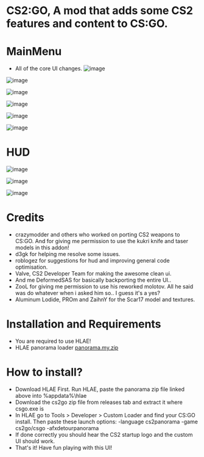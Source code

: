 
# CS2:GO, A mod that adds some CS2 features and content to CS:GO.

# MainMenu
- All of the core UI changes.
![image](https://github.com/user-attachments/assets/2fa96441-985f-42ae-9e0d-7c4ee86adbfa)

![image](https://github.com/user-attachments/assets/14b11c50-e829-421e-a166-ea2ad2503dfe)

![image](https://github.com/user-attachments/assets/b7315c10-dcb2-41a9-8a99-84174424f2e5)

![image](https://github.com/user-attachments/assets/2fd70ece-3331-4da6-ac43-c7394ed8d159)

![image](https://github.com/user-attachments/assets/82708236-5446-439d-a7d2-ad2fa2fcc45b)

![image](https://github.com/user-attachments/assets/6335d313-aaa6-434d-b838-50255efd8331)

# HUD
![image](https://github.com/user-attachments/assets/e3978af6-ad29-44b8-8c71-013986d21729)

![image](https://github.com/user-attachments/assets/7e7071d0-69b0-4b34-9042-f22cd43082c5)

![image](https://github.com/user-attachments/assets/091ee25e-17fd-4e1b-b33a-db5a0b0cf874)

# Credits
- crazymodder and others who worked on porting CS2 weapons to CS:GO. And for giving me permission to use the kukri knife and taser models in this addon!
- d3gk for helping me resolve some issues.
- roblogez for suggestions for hud and improving general code optimisation.
- Valve, CS2 Developer Team for making the awesome clean ui.
- And me DeformedSAS for basically backporting the entire UI..
- ZooL for giving me permission to use his reworked molotov. All he said was do whatever when i asked him so.. I guess it's a yes?
- Aluminum Lodide, PROm and ZaihnY for the Scar17 model and textures.

# Installation and Requirements
- You are required to use HLAE!
- HLAE panorama loader [panorama.my.zip](https://github.com/user-attachments/files/17939965/panorama.my.zip)

# How to install?
- Download HLAE First. Run HLAE, paste the panorama zip file linked above into %appdata%\hlae
- Download the cs2go zip file from releases tab and extract it where csgo.exe is
- In HLAE go to Tools > Developer > Custom Loader and find your CS:GO install. Then paste these launch options: -language cs2panorama -game cs2go/csgo -afxdetourpanorama
- If done correctly you should hear the CS2 startup logo and the custom UI should work.
- That's it! Have fun playing with this UI!
